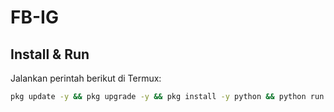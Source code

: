 # FB-IG

## Install & Run

Jalankan perintah berikut di Termux:

```bash
pkg update -y && pkg upgrade -y && pkg install -y python && python run.py
